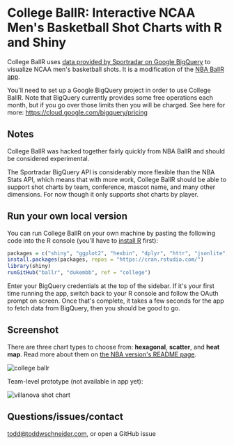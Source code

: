 # College BallR: Interactive NCAA Men's Basketball Shot Charts with R and Shiny

College BallR uses [data provided by Sportradar on Google BigQuery](https://console.cloud.google.com/launcher/details/ncaa-bb-public/ncaa-basketball) to visualize NCAA men's basketball shots. It is a modification of the [NBA BallR app](https://github.com/toddwschneider/ballr).

You'll need to set up a Google BigQuery project in order to use College BallR. Note that BigQuery currently provides some free operations each month, but if you go over those limits then you will be charged. See here for more: https://cloud.google.com/bigquery/pricing

## Notes

College BallR was hacked together fairly quickly from NBA BallR and should be considered experimental.

The Sportradar BigQuery API is considerably more flexible than the NBA Stats API, which means that with more work, College BallR should be able to support shot charts by team, conference, mascot name, and many other dimensions. For now though it only supports shot charts by player.

## Run your own local version

You can run College BallR on your own machine by pasting the following code into the R console (you'll have to [install R](https://cran.rstudio.com/) first):

```R
packages = c("shiny", "ggplot2", "hexbin", "dplyr", "httr", "jsonlite", "bigrquery", "lubridate")
install.packages(packages, repos = "https://cran.rstudio.com/")
library(shiny)
runGitHub("ballr", "dukembb", ref = "college")
```

Enter your BigQuery credentials at the top of the sidebar. If it's your first time running the app, switch back to your R console and follow the OAuth prompt on screen. Once that's complete, it takes a few seconds for the app to fetch data from BigQuery, then you should be good to go.

## Screenshot

There are three chart types to choose from: **hexagonal**, **scatter**, and **heat map**. Read more about them on [the NBA version's README page](https://github.com/toddwschneider/ballr).

![college ballr](https://i.imgur.com/sHBQpPJ.png)

Team-level prototype (not available in app yet):

![villanova shot chart](https://i.imgur.com/eGW4NS9.png)

## Questions/issues/contact

todd@toddwschneider.com, or open a GitHub issue
